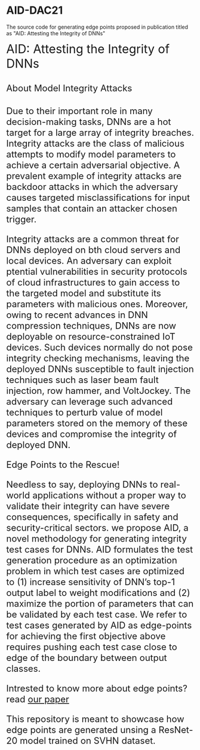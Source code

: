 # AID-DAC21
The source code for generating edge points proposed in publication titled as "AID: Attesting the Integrity of DNNs"



<font size="6"> AID: Attesting the Integrity of DNNs <font/>
    
<font size="5"> About Model Integrity Attacks <font/>

Due to their important role in many decision-making tasks, DNNs are a hot target for a large array of integrity breaches. Integrity attacks are the class of malicious attempts to modify model parameters to achieve a certain adversarial objective. A prevalent example of integrity attacks are backdoor attacks in which the adversary causes targeted misclassifications for input samples that contain an attacker chosen trigger.

Integrity attacks are a common threat for DNNs deployed on bth cloud servers and local devices. An adversary can exploit ptential vulnerabilities in security protocols of cloud infrastructures to gain access to the targeted model and substitute its parameters with malicious ones. Moreover, owing to recent advances in DNN compression techniques, DNNs are now deployable on resource-constrained IoT devices. Such devices normally do not pose integrity checking mechanisms, leaving the deployed DNNs susceptible to fault injection techniques such as laser beam fault injection, row hammer, and VoltJockey. The adversary can leverage such advanced techniques to perturb value of model parameters stored on the memory of these devices and compromise the integrity of deployed DNN.
    
<font size="5"> Edge Points to the Rescue! <font/>

Needless to say, deploying DNNs to real-world applications without a proper way to validate their integrity can have severe consequences, specifically in safety and security-critical sectors.
we propose AID, a novel methodology for generating integrity test cases for DNNs. AID formulates the test generation procedure as an optimization problem in which test cases are optimized to (1) increase sensitivity of
DNN’s top-1 output label to weight modifications and (2) maximize the portion of parameters that can be validated by each test case. We refer to test cases generated by AID as edge-points for achieving the first objective above requires pushing each test case close to edge of the boundary between output classes.
    
Intrested to know more about edge points? read [our paper](https://ieeexplore.ieee.org/document/9586290)
        
This repository is meant to showcase how edge points are generated unsing a ResNet-20 model trained on SVHN dataset. 

